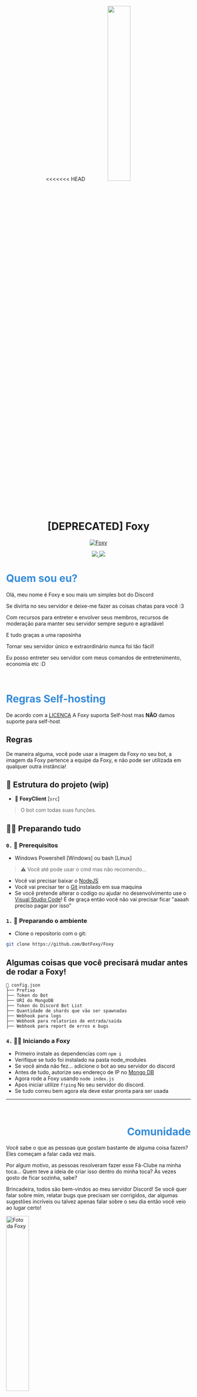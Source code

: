 <p align="center">
<<<<<<< HEAD
<img width="35%" src="https://cdn.discordapp.com/attachments/776930851753426945/777176123221082142/Foxy.png">
<br>
<h1 align="center">[DEPRECATED] Foxy</h1>

 </p>
<p align="center">
<a href="https://top.gg/bot/737044809650274325">
    <img src="https://top.gg/api/widget/737044809650274325.svg" alt="Foxy" />
</a>
  <p align="center">
    <a href="https://jetbrains.com/?from=Foxy">
    <img src="https://img.shields.io/badge/Powered_by_IntelliJ%20IDEA-black.svg?logo=intellij-idea&style=for-the-badge" />
  </a>
<a href="https://github.com/BotFoxy/FoxyBot/blob/master/LICENSE"><img src="https://img.shields.io/badge/license-AGPL%20v3-blue.svg?style=for-the-badge&logo=gnu&labelColor=black"></a>
</p>


<h1 style="color:#348BDB"align="left">Quem sou eu?</h1>

 </p>
 <p align="left">
  Olá, meu nome é Foxy e sou mais um simples bot do Discord


Se divirta no seu servidor e deixe-me fazer as coisas chatas para você :3

Com recursos para entreter e envolver seus membros, recursos de moderação para manter seu servidor sempre seguro e agradável

E tudo graças a uma raposinha

Tornar seu servidor único e extraordinário nunca foi tão fácil!


 <p align="right">

Eu posso entreter seu servidor com meus comandos de entretenimento, economia etc :D
</p>
</br>

<h1 style="color:#348BDB"align="left">Regras Self-hosting</h1>

De acordo com a [LICENÇA](https://github.com/BotFoxy/Foxy/blob/development/LICENSE) A Foxy suporta Self-host mas **NÃO** damos suporte para self-host

## Regras

De maneira alguma, você pode usar a imagem da Foxy no seu bot, a imagem da Foxy pertence a equipe da Foxy, e não pode ser utilizada em qualquer outra instância!

## 📁 Estrutura do projeto (wip)
* 📜 **FoxyClient** [`src`]

> O bot com todas suas funções.

## 👨‍💻 Preparando tudo

### [](https://emojipedia.org/construction-worker/)

### `0.` 👷 Prerequisitos

* Windows Powershell [Windows] ou bash [Linux]
> ⚠️ Você até pode usar o cmd mas não recomendo...
* Você vai precisar baixar o [NodeJS](https://nodejs.org/pt-br)
* Você vai precisar ter o [Git](https://git-scm.com/) instalado em sua maquina
* Se você pretende alterar o codigo ou ajudar no desenvolvimento use o [Visual Studio Code](https://code.visualstudio.com/)! É de graça então você não vai precisar ficar "aaaah preciso pagar por isso"
### `1.` 🧹 Preparando o ambiente
* Clone o repositorio com o git:
```bash
git clone https://github.com/BotFoxy/Foxy
```

## Algumas coisas que você precisará mudar antes de rodar a Foxy!
```ascii
📄 config.json
├── Prefixo
├── Token do Bot
├── URI do MongoDB
├── Token do Discord Bot List
├── Quantidade de shards que vão ser spawnadas
├── Webhook para logs
├── Webhook para relatorios de entrada/saída
├── Webhook para report de erros e bugs
```
### `4.` 🏃‍♂️ Iniciando a Foxy
* Primeiro instale as dependencias com `npm i`
* Verifique se tudo foi instalado na pasta node_modules
* Se você ainda não fez... adicione o bot ao seu servidor do discord
* Antes de tudo, autorize seu endereço de IP no [Mongo DB](https://mongodb.com)
* Agora rode a Foxy usando `node index.js`
* Apos iniciar utilize `f!ping` No seu servidor do discord.
* Se tudo correu bem agora ela deve estar pronta para ser usada

___
<br>
<p align="right">
  <h1 style="color:#348BDB" align="right">Comunidade</h1>
  Você sabe o que as pessoas que gostam bastante de alguma coisa fazem? Eles começam a falar cada vez mais.

Por algum motivo, as pessoas resolveram fazer esse Fã-Clube na minha toca... Quem teve a ideia de criar isso dentro do minha toca? Às vezes gosto de ficar sozinha, sabe?

Brincadeira, todos são bem-vindos ao meu servidor Discord! Se você quer falar sobre mim, relatar bugs que precisam ser corrigidos, dar algumas sugestões incríveis ou talvez apenas falar sobre o seu dia então você veio ao lugar certo! 
<div class="pure-u-1 pure-u-md-1-4" style="text-align: left;">
		<a target="_blank" onclick="trackCampaignWebClick('', 'description');" rel="nofollow" href="https://discord.gg/W6XtYyqKkg"><img class="animate-on-scroll-left animated fadeInLeft" src="https://discordapp.com/api/guilds/768267522670723094/embed.png?style=banner4&amp;t=1515755028514" alt="Foto da Foxy" style="width: 35%;"></a>
	</div>
  </p>
=======
<img width="25%" src="https://foxywebsite.ml/assets/images/Foxy.png">
<br>
<h1 align="center">Foxy</h1>

 </p>
  <p align="center">
<a href="https://github.com/FoxyTheBot/blob/master/LICENSE"><img src="https://img.shields.io/badge/license-AGPL%20v3-blue.svg?style=for-the-badge&logo=gnu&labelColor=black"></a>
</p>

## Quem sou eu?
Olá! Eu sou a Foxy, irei entreter seu servidor com meus comandos de economia, entretenimento, entre outros!

<br>

## Preparando ambiente

### Termos:
É vedado o uso da imagem e do nome da Foxy em instâncias privadas, o código publicado aqui é destinado aos contribuidores da Foxy, portanto nós da equipe de desenvolvimento da Foxy <strong>NÃO PRESTAMOS SUPORTE</strong> ao código publicado aqui.

De acordo com a licença você pode modificar o código fonte da Foxy mas você é obrigado a deixar o código público incluindo as modificações.
<br>

## Como executar a Foxy:

- Para rodar uma instância da Foxy você precisarar os seguintes softwares de terceiros: git, nodejs, npm. Consulte a documentação do seu Sistema Operacional para instalar.
- Baixe o código fonte da Foxy usando: git clone https://github.com/FoxyTheBot/Foxy
- Instale as dependências usando: npm install


Crie um arquivo de configuração para a Foxy chamado config.json e use o seguinte template:

```json
{
  "ownerId": "<Sua-ID>",
  "clientId": "<ID-Do-BOT>",
  "prefix": "<Prefixo-do-bot>",
  "token": "<Token-do-bot>",
  "mongouri": "<URI-do-MongoDB>",
  "dblauth": "<Auth-do-Discordbotlist>",

    "webhooks": {
        "guilds": "URL DO WEBHOOK",
        "suggestions": "URL DO WEBHOOK",
        "issues": "URL DO WEBHOOK"
    }
  }
```

### Configurando para primeiro uso:
- Registre os comandos de / utilizando: node register.js
- Pronto! A Foxy está pronta para ser executada! Use node . e digite /ping no seu servidor!
>>>>>>> 83482c1112c64f03e74695a4414bc15d904cfc26

